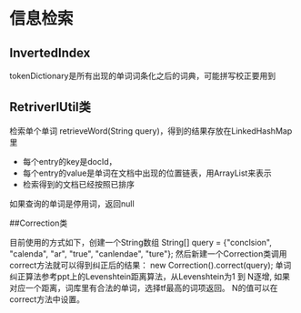 # 信息检索

## InvertedIndex

tokenDictionary是所有出现的单词词条化之后的词典，可能拼写校正要用到

## RetriverlUtil类

检索单个单词 retrieveWord(String query)，得到的结果存放在LinkedHashMap里  

* 每个entry的key是docId，
* 每个entry的value是单词在文档中出现的位置链表，用ArrayList<Integer>来表示
* 检索得到的文档已经按照已排序
  
如果查询的单词是停用词，返回null

##Correction类

目前使用的方式如下，创建一个String数组
String[] query = {"conclsion", "calenda", "ar", "true", "canlendae",  "ture"};
然后新建一个Correction类调用correct方法就可以得到纠正后的结果：
new Correction().correct(query);
单词纠正算法参考ppt上的Levenshtein距离算法，从Levenshtein为1 到 N逐增, 如果对应一个距离，词库里有合法的单词，选择tf最高的词项返回。
N的值可以在correct方法中设置。

